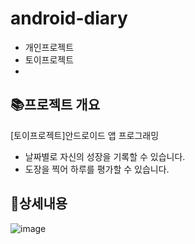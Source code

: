 # android-diary
- 개인프로젝트
- 토이프로젝트
- 
## 📚**프로젝트 개요**

[토이프로젝트]안드로이드 앱 프로그래밍

- 날짜별로 자신의 성장을 기록할 수 있습니다.
- 도장을 찍어 하루를 평가할 수 있습니다.

## 📱상세내용
![image](https://github.com/hyeonjinan096/android-diary/assets/107539614/4cb75eb7-5148-47f0-8cfc-5b400d841d8a)
